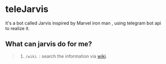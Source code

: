 # teleJarvis
it's a bot called Jarvis inspired by Marvel iron man , using telegram bot api to realize it.

## What can jarvis do for me?
>1. ```/wiki ```: search the information via [wiki](http://www.wikipedia.org).
